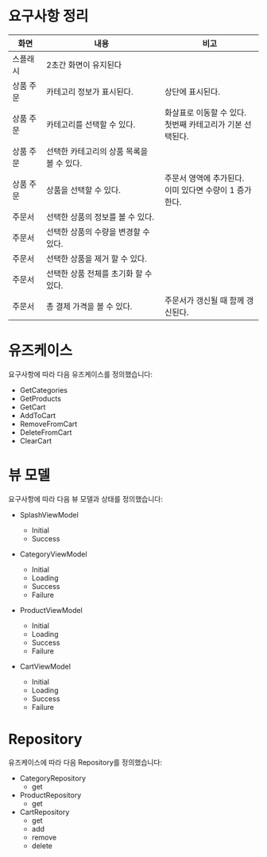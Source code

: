 # 요구사항 정리

| 화면 | 내용 | 비고 |
| - | - | - |
| 스플래시 | 2초간 화면이 유지된다 | |
| 상품 주문 | 카테고리 정보가 표시된다. | 상단에 표시된다. |
| 상품 주문 | 카테고리를 선택할 수 있다. | 화살표로 이동할 수 있다.<br/>첫번째 카테고리가 기본 선택된다. |
| 상품 주문 | 선택한 카테고리의 상품 목록을 볼 수 있다. | |
| 상품 주문 | 상품을 선택할 수 있다. | 주문서 영역에 추가된다.<br/>이미 있다면 수량이 1 증가한다. |
| 주문서 | 선택한 상품의 정보를 볼 수 있다. | |
| 주문서 | 선택한 상품의 수량을 변경할 수 있다. | |
| 주문서 | 선택한 상품을 제거 할 수 있다. | |
| 주문서 | 선택한 상품 전체를 초기화 할 수 있다. | |
| 주문서 | 총 결제 가격을 볼 수 있다. | 주문서가 갱신될 때 함께 갱신된다. |

# 유즈케이스

요구사항에 따라 다음 유즈케이스를 정의했습니다:

* GetCategories
* GetProducts
* GetCart
* AddToCart
* RemoveFromCart
* DeleteFromCart
* ClearCart

# 뷰 모델

요구사항에 따라 다음 뷰 모델과 상태를 정의했습니다:

* SplashViewModel
  * Initial
  * Success

* CategoryViewModel
  * Initial
  * Loading
  * Success
  * Failure

* ProductViewModel
  * Initial
  * Loading
  * Success
  * Failure

* CartViewModel
  * Initial
  * Loading
  * Success
  * Failure

# Repository

유즈케이스에 따라 다음 Repository를 정의했습니다:

* CategoryRepository
  * get
* ProductRepository
  * get
* CartRepository
  * get
  * add
  * remove
  * delete
